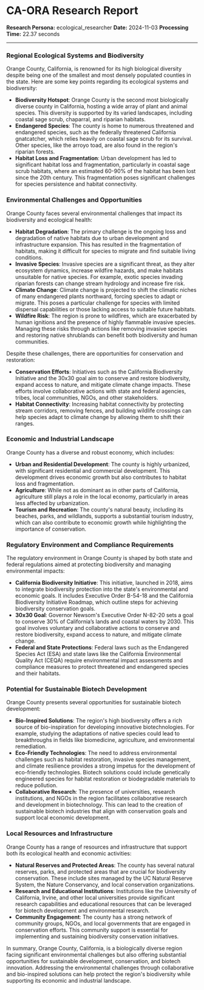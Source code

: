 # CA-ORA Research Report

**Research Persona:** ecological_researcher
**Date:** 2024-11-03
**Processing Time:** 22.37 seconds

---

### Regional Ecological Systems and Biodiversity

Orange County, California, is renowned for its high biological diversity despite being one of the smallest and most densely populated counties in the state. Here are some key points regarding its ecological systems and biodiversity:

- **Biodiversity Hotspot**: Orange County is the second most biologically diverse county in California, hosting a wide array of plant and animal species. This diversity is supported by its varied landscapes, including coastal sage scrub, chaparral, and riparian habitats.
- **Endangered Species**: The county is home to numerous threatened and endangered species, such as the federally threatened California gnatcatcher, which relies heavily on coastal sage scrub for its survival. Other species, like the arroyo toad, are also found in the region's riparian forests.
- **Habitat Loss and Fragmentation**: Urban development has led to significant habitat loss and fragmentation, particularly in coastal sage scrub habitats, where an estimated 60-90% of the habitat has been lost since the 20th century. This fragmentation poses significant challenges for species persistence and habitat connectivity.

### Environmental Challenges and Opportunities

Orange County faces several environmental challenges that impact its biodiversity and ecological health:

- **Habitat Degradation**: The primary challenge is the ongoing loss and degradation of native habitats due to urban development and infrastructure expansion. This has resulted in the fragmentation of habitats, making it difficult for species to migrate and find suitable living conditions.
- **Invasive Species**: Invasive species are a significant threat, as they alter ecosystem dynamics, increase wildfire hazards, and make habitats unsuitable for native species. For example, exotic species invading riparian forests can change stream hydrology and increase fire risk.
- **Climate Change**: Climate change is projected to shift the climatic niches of many endangered plants northward, forcing species to adapt or migrate. This poses a particular challenge for species with limited dispersal capabilities or those lacking access to suitable future habitats.
- **Wildfire Risk**: The region is prone to wildfires, which are exacerbated by human ignitions and the presence of highly flammable invasive species. Managing these risks through actions like removing invasive species and restoring native shrublands can benefit both biodiversity and human communities.

Despite these challenges, there are opportunities for conservation and restoration:

- **Conservation Efforts**: Initiatives such as the California Biodiversity Initiative and the 30x30 goal aim to conserve and restore biodiversity, expand access to nature, and mitigate climate change impacts. These efforts involve collaborative actions with state and federal agencies, tribes, local communities, NGOs, and other stakeholders.
- **Habitat Connectivity**: Increasing habitat connectivity by protecting stream corridors, removing fences, and building wildlife crossings can help species adapt to climate change by allowing them to shift their ranges.

### Economic and Industrial Landscape

Orange County has a diverse and robust economy, which includes:

- **Urban and Residential Development**: The county is highly urbanized, with significant residential and commercial development. This development drives economic growth but also contributes to habitat loss and fragmentation.
- **Agriculture**: While not as dominant as in other parts of California, agriculture still plays a role in the local economy, particularly in areas less affected by urbanization.
- **Tourism and Recreation**: The county's natural beauty, including its beaches, parks, and wildlands, supports a substantial tourism industry, which can also contribute to economic growth while highlighting the importance of conservation.

### Regulatory Environment and Compliance Requirements

The regulatory environment in Orange County is shaped by both state and federal regulations aimed at protecting biodiversity and managing environmental impacts:

- **California Biodiversity Initiative**: This initiative, launched in 2018, aims to integrate biodiversity protection into the state's environmental and economic goals. It includes Executive Order B-54-18 and the California Biodiversity Initiative Roadmap, which outline steps for achieving biodiversity conservation goals.
- **30x30 Goal**: Governor Newsom's Executive Order N-82-20 sets a goal to conserve 30% of California’s lands and coastal waters by 2030. This goal involves voluntary and collaborative actions to conserve and restore biodiversity, expand access to nature, and mitigate climate change.
- **Federal and State Protections**: Federal laws such as the Endangered Species Act (ESA) and state laws like the California Environmental Quality Act (CEQA) require environmental impact assessments and compliance measures to protect threatened and endangered species and their habitats.

### Potential for Sustainable Biotech Development

Orange County presents several opportunities for sustainable biotech development:

- **Bio-Inspired Solutions**: The region's high biodiversity offers a rich source of bio-inspiration for developing innovative biotechnologies. For example, studying the adaptations of native species could lead to breakthroughs in fields like biomedicine, agriculture, and environmental remediation.
- **Eco-Friendly Technologies**: The need to address environmental challenges such as habitat restoration, invasive species management, and climate resilience provides a strong impetus for the development of eco-friendly technologies. Biotech solutions could include genetically engineered species for habitat restoration or biodegradable materials to reduce pollution.
- **Collaborative Research**: The presence of universities, research institutions, and NGOs in the region facilitates collaborative research and development in biotechnology. This can lead to the creation of sustainable biotech industries that align with conservation goals and support local economic development.

### Local Resources and Infrastructure

Orange County has a range of resources and infrastructure that support both its ecological health and economic activities:

- **Natural Reserves and Protected Areas**: The county has several natural reserves, parks, and protected areas that are crucial for biodiversity conservation. These include sites managed by the UC Natural Reserve System, the Nature Conservancy, and local conservation organizations.
- **Research and Educational Institutions**: Institutions like the University of California, Irvine, and other local universities provide significant research capabilities and educational resources that can be leveraged for biotech development and environmental research.
- **Community Engagement**: The county has a strong network of community groups, NGOs, and local governments that are engaged in conservation efforts. This community support is essential for implementing and sustaining biodiversity conservation initiatives.

In summary, Orange County, California, is a biologically diverse region facing significant environmental challenges but also offering substantial opportunities for sustainable development, conservation, and biotech innovation. Addressing the environmental challenges through collaborative and bio-inspired solutions can help protect the region's biodiversity while supporting its economic and industrial landscape.